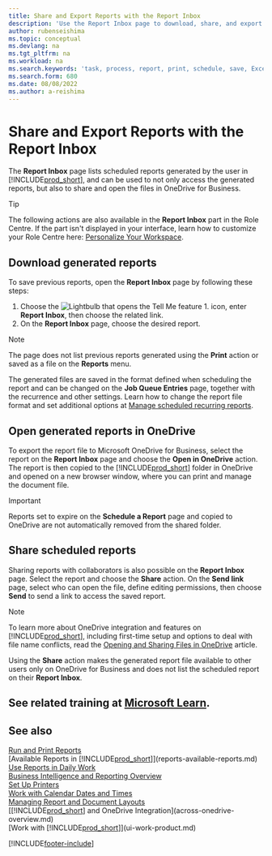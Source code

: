 ```yaml
---
title: Share and Export Reports with the Report Inbox
description: 'Use the Report Inbox page to download, share, and export reports in Business Central.'
author: rubenseishima
ms.topic: conceptual
ms.devlang: na
ms.tgt_pltfrm: na
ms.workload: na
ms.search.keywords: 'task, process, report, print, schedule, save, Excel, PDF, dataset, export, report inbox, onedrive,'
ms.search.form: 680
ms.date: 08/08/2022
ms.author: a-reishima
---
```

# Share and Export Reports with the Report Inbox

The **Report Inbox** page lists scheduled reports generated by the user in [!INCLUDE[prod_short](includes/prod_short.md)], and can be used to not only access the generated reports, but also to share and open the files in OneDrive for Business.

> [!TIP]
> The following actions are also available in the **Report Inbox** part in the Role Centre. If the part isn't displayed in your interface, learn how to customize your Role Centre here: [Personalize Your Workspace](ui-personalization-user.md).

## Download generated reports

To save previous reports, open the **Report Inbox** page by following these steps:

1. Choose the ![Lightbulb that opens the Tell Me feature 1.](media/ui-search/search_small.png "Tell me what you want to do") icon, enter **Report Inbox**, then choose the related link.  
2. On the **Report Inbox** page, choose the desired report.

> [!NOTE]
> The page does not list previous reports generated using the **Print** action or saved as a file on the **Reports** menu.
>
> The generated files are saved in the format defined when scheduling the report and can be changed on the **Job Queue Entries** page, together with the recurrence and other settings. Learn how to change the report file format and set additional options at [Manage scheduled recurring reports](ui-work-report.md#manage-scheduled-recurring-reports).

## Open generated reports in OneDrive

To export the report file to Microsoft OneDrive for Business, select the report on the **Report Inbox** page and choose the **Open in OneDrive** action. The report is then copied to the [!INCLUDE[prod_short](includes/prod_short.md)] folder in OneDrive and opened on a new browser window, where you can print and manage the document file.

> [!IMPORTANT]
>
> Reports set to expire on the **Schedule a Report** page and copied to OneDrive are not automatically removed from the shared folder.

## Share scheduled reports

Sharing reports with collaborators is also possible on the **Report Inbox** page. Select the report and choose the **Share** action. On the **Send link** page, select who can open the file, define editing permissions, then choose **Send** to send a link to access the saved report.

> [!NOTE]
> To learn more about OneDrive integration and features on [!INCLUDE[prod_short](includes/prod_short.md)], including first-time setup and options to deal with file name conflicts, read the [Opening and Sharing Files in OneDrive](across-share-onedrive.md) article.
>
> Using the **Share** action makes the generated report file available to other users only on OneDrive for Business and does not list the scheduled report on their **Report Inbox**.

## See related training at [Microsoft Learn](/learn/paths/build-reports/).

## See also 

[Run and Print Reports](ui-work-report.md)  
[Available Reports in [!INCLUDE[prod_short](includes/prod_short.md)]](reports-available-reports.md)  
[Use Reports in Daily Work](reports-use-reports.md)  
[Business Intelligence and Reporting Overview](reports-bi-reporting.md)  
[Set Up Printers](ui-specify-printer-selection-reports.md)  
[Work with Calendar Dates and Times](ui-enter-date-ranges.md)  
[Managing Report and Document Layouts](ui-manage-report-layouts.md)  
[[!INCLUDE[prod_short](includes/prod_short.md)] and OneDrive Integration](across-onedrive-overview.md)  
[Work with [!INCLUDE[prod_short](includes/prod_short.md)]](ui-work-product.md)  

[!INCLUDE[footer-include](includes/footer-banner.md)]
